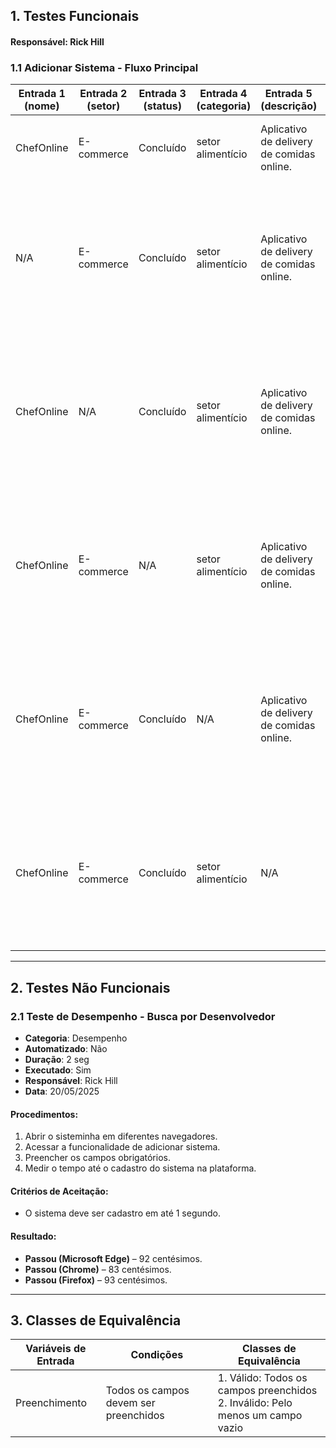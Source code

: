 ## 1. Testes Funcionais
#### Responsável: Rick Hill

### 1.1 Adicionar Sistema - Fluxo Principal

| Entrada 1 (nome) | Entrada 2 (setor) | Entrada 3 (status) | Entrada 4 (categoria) | Entrada 5 (descrição) | Resultado Esperado | Resultado Obtido | Situação  |
|----------------|------------------|----------------------------------------------------------------|---------------|-----------------|------------------------------------------------------------------|--------------------------------------------------------------------------------|-----------|
| ChefOnline       | E-commerce  | Concluído | setor alimentício | Aplicativo de delivery de comidas online. | O Sistema deve ser cadastrado com sucesso. | Sistema deve cadastrado com sucesso | Aceito  |
| N/A       | E-commerce  | Concluído | setor alimentício | Aplicativo de delivery de comidas online. | O Sistema não é cadastrado e deve ser mostrada uma mensagem indicando que o campo precisa ser preenchido. | Sistema não cadastrado e mensagem de erro mostrada. | Aceito  |
| ChefOnline       | N/A  | Concluído | setor alimentício | Aplicativo de delivery de comidas online. | O Sistema não é cadastrado e deve ser mostrada uma mensagem indicando que o campo precisa ser preenchido. | Sistema não cadastrado e mensagem de erro mostrada. | Aceito  |
| ChefOnline       | E-commerce  | N/A | setor alimentício | Aplicativo de delivery de comidas online. | O Sistema não é cadastrado e deve ser mostrada uma mensagem indicando que o campo precisa ser preenchido. | Sistema não cadastrado e mensagem de erro mostrada. | Aceito  |
| ChefOnline       | E-commerce  | Concluído | N/A | Aplicativo de delivery de comidas online. | O Sistema não é cadastrado e deve ser mostrada uma mensagem indicando que o campo precisa ser preenchido. | Sistema não cadastrado e mensagem de erro mostrada. | Aceito  |
| ChefOnline       | E-commerce  | Concluído | setor alimentício | N/A | O Sistema não é cadastrado e deve ser mostrada uma mensagem indicando que o campo precisa ser preenchido. | Sistema não cadastrado e mensagem de erro mostrada. | Aceito  |

---

## 2. Testes Não Funcionais

### 2.1 Teste de Desempenho - Busca por Desenvolvedor

- **Categoria**: Desempenho  
- **Automatizado**: Não  
- **Duração**: 2 seg  
- **Executado**: Sim  
- **Responsável**: Rick Hill
- **Data**: 20/05/2025  

#### Procedimentos:
1. Abrir o sisteminha em diferentes navegadores.
2. Acessar a funcionalidade de adicionar sistema.
3. Preencher os campos obrigatórios.  
4. Medir o tempo até o cadastro do sistema na plataforma.  

#### Critérios de Aceitação:
- O sistema deve ser cadastro em até 1 segundo.  

#### Resultado:
- **Passou (Microsoft Edge)** – 92 centésimos.
- **Passou (Chrome)** – 83 centésimos.
- **Passou (Firefox)** – 93 centésimos.

---

## 3. Classes de Equivalência

| Variáveis de Entrada | Condições | Classes de Equivalência |
|--------------------------|--------------------------------------------------------|------------------------------------------------|
| Preenchimento | Todos os campos devem ser preenchidos | 1. Válido: Todos os campos preenchidos  <br> 2. Inválido: Pelo menos um campo vazio |
